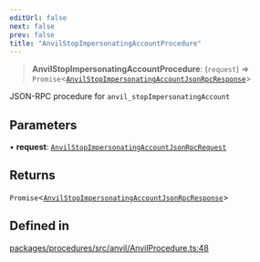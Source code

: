 ```yaml
---
editUrl: false
next: false
prev: false
title: "AnvilStopImpersonatingAccountProcedure"
---
```


> **AnvilStopImpersonatingAccountProcedure**: (`request`) => `Promise`\<[`AnvilStopImpersonatingAccountJsonRpcResponse`](/reference/tevm/procedures/type-aliases/anvilstopimpersonatingaccountjsonrpcresponse/)\>

JSON-RPC procedure for `anvil_stopImpersonatingAccount`

## Parameters

• **request**: [`AnvilStopImpersonatingAccountJsonRpcRequest`](/reference/tevm/procedures/type-aliases/anvilstopimpersonatingaccountjsonrpcrequest/)

## Returns

`Promise`\<[`AnvilStopImpersonatingAccountJsonRpcResponse`](/reference/tevm/procedures/type-aliases/anvilstopimpersonatingaccountjsonrpcresponse/)\>

## Defined in

[packages/procedures/src/anvil/AnvilProcedure.ts:48](https://github.com/qbzzt/tevm-monorepo/blob/main/packages/procedures/src/anvil/AnvilProcedure.ts#L48)
